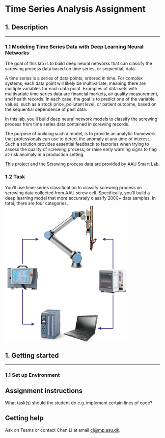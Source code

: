# Time Series Analysis Assignment
## 1. Description
<hr>

### 1.1 Modeling Time Series Data with Deep Learning Neural Networks 
The goal of this lab is to build deep neural networks that can classify the screwing process data based on time series, or sequential, data.

A time series is a series of data points, ordered in time. For complex systems, each data point will likely be multivariate, meaning there are multiple variables for each data point. Examples of data sets with multivariate time series data are financial markets, air quality measurement, and health records. In each case, the goal is to predict one of the variable values, such as a stock price, pollutant level, or patient outcome, based on the sequential dependence of past data.

In this lab, you'll build deep neural network models to classify the screwing process from time series data contained in screwing records.

The purpose of building such a model, is to provide an analytic framework that professionals can use to detect the anomaly at any time of interest. Such a solution provides essential feedback to factories when trying to assess the quality of screwing process, or raise early warning signs to flag at-risk anomaly in a production setting.

This project and the Screwing process data are provided by AAU Smart Lab.

### 1.2 Task
You’ll use time-series classification to classify screwing process on screwing data collected from AAU screw cell. Specifically, you'll build a deep learning model that more accurately classify 2000+ data samples. In total, there are four categories.
<img src="https://github.com/AAU-RoboticsAutomationGroup/PhDAppliedAIMecManEng/blob/main/Day%201%20-%20Time%20Series/images/ScrewingCell.png" width="400"/>

## 1. Getting started
<hr>

### 1.1 Set up Environment 

## Assignment instructions
What task(s) should the student do e.g. implement certain lines of code?

## Getting help
Ask on Teams or contact Chen Li at email cl@mp.aau.dk.
